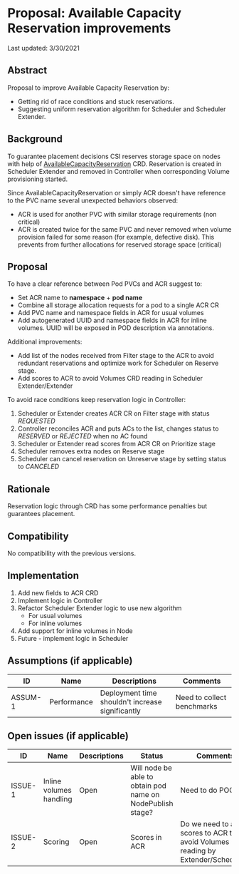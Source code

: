 # Proposal: Available Capacity Reservation improvements

Last updated: 3/30/2021


## Abstract

Proposal to improve Available Capacity Reservation by:
* Getting rid of race conditions and stuck reservations.
* Suggesting uniform reservation algorithm for Scheduler and Scheduler Extender.

## Background

To guarantee placement decisions CSI reserves storage space on nodes with help of [AvailableCapacityReservation](https://github.com/dell/csi-baremetal/blob/master/charts/csi-baremetal-driver/crds/csi-baremetal.dell.com_availablecapacityreservations.yaml) CRD.
Reservation is created in Scheduler Extender and removed in Controller when corresponding Volume provisioning started.

Since AvailableCapacityReservation or simply ACR doesn't have reference to the PVC name several unexpected behaviors observed:
* ACR is used for another PVC with similar storage requirements (non critical)
* ACR is created twice for the same PVC and never removed when volume provision failed for some reason (for example, defective disk). This prevents from further allocations for reserved storage space (critical)

## Proposal

To have a clear reference between Pod PVCs and ACR suggest to:
* Set ACR name to **namespace** + **pod name**
* Combine all storage allocation requests for a pod to a single ACR CR
* Add PVC name and namespace fields in ACR for usual volumes
* Add autogenerated UUID and namespace fields in ACR for inline volumes. UUID will be exposed in POD description via annotations.

Additional improvements:
* Add list of the nodes received from Filter stage to the ACR to avoid redundant reservations and optimize work for Scheduler on Reserve stage.
* Add scores to ACR to avoid Volumes CRD reading in Scheduler Extender/Extender

To avoid race conditions keep reservation logic in Controller:
1. Scheduler or Extender creates ACR CR on Filter stage with status _REQUESTED_
2. Controller reconciles ACR and puts ACs to the list, changes status to _RESERVED_ or _REJECTED_ when no AC found
3. Scheduler or Extender read scores from ACR CR on Prioritize stage
4. Scheduler removes extra nodes on Reserve stage
5. Scheduler can cancel reservation on Unreserve stage by setting status to _CANCELED_

## Rationale

Reservation logic through CRD has some performance penalties but guarantees placement.

## Compatibility

No compatibility with the previous versions.

## Implementation

1. Add new fields to ACR CRD
2. Implement logic in Controller
3. Refactor Scheduler Extender logic to use new algorithm
    - For usual volumes
    - For inline volumes
4. Add support for inline volumes in Node
5. Future - implement logic in Scheduler


## Assumptions (if applicable)

ID | Name | Descriptions | Comments
---| -----| -------------| --------
ASSUM-1 | Performance | Deployment time shouldn't increase significantly | Need to collect benchmarks


## Open issues (if applicable)

ID | Name | Descriptions | Status | Comments
---| -----| -------------| ------ | --------
ISSUE-1 | Inline volumes handling | Open | Will node be able to obtain pod name on NodePublish stage? | Need to do POC
ISSUE-2 | Scoring | Open | Scores in ACR | Do we need to add scores to ACR to avoid Volumes CRD reading by Extender/Scheduler?
